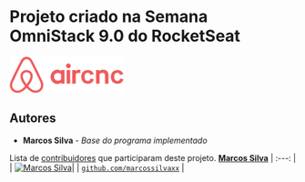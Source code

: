 # Projeto criado na Semana OmniStack 9.0 do RocketSeat

<img src="https://github.com/bielmenezesc/aircnc/blob/master/aircnc.png" alt="drawing" width="200"/>

## Autores

* **Marcos Silva** - *Base do programa implementado*

Lista de [contribuidores](https://github.com/marcossilvaxx/calculator-app/contributors) que participaram deste projeto.
<a href="https://github.com/marcossilvaxx" target="_blank">**Marcos Silva**</a> 
| :---: |
| [![Marcos Silva](https://avatars0.githubusercontent.com/u/20626761?s=200&u=3c6268b8f5ed533fc116536f1a20fdf46c5edc93&v=4)](https://github.com/marcossilvaxx)|
| <a href="https://github.com/marcossilvaxx" target="_blank">`github.com/marcossilvaxx`</a> |
